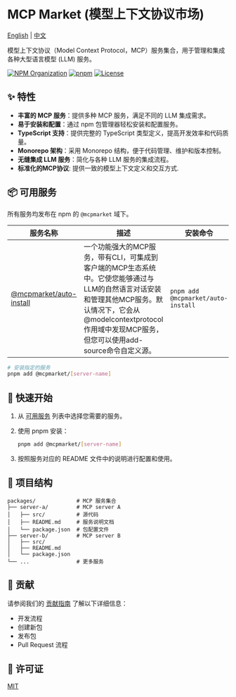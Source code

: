 # MCP Market (模型上下文协议市场)

[English](README.md) | [中文](README.zh-CN.md)

模型上下文协议（Model Context Protocol，MCP）服务集合，用于管理和集成各种大型语言模型 (LLM) 服务。

[![NPM Organization](https://img.shields.io/badge/npm-@mcpmarket-blue.svg)](https://www.npmjs.com/org/mcpmarket)
[![pnpm](https://img.shields.io/badge/maintained%20with-pnpm-cc00ff.svg)](https://pnpm.io/)
[![License](https://img.shields.io/badge/license-MIT-green.svg)](LICENSE)

## ✨ 特性

- **丰富的 MCP 服务**：提供多种 MCP 服务，满足不同的 LLM 集成需求。
- **易于安装和配置**：通过 npm 包管理器轻松安装和配置服务。
- **TypeScript 支持**：提供完整的 TypeScript 类型定义，提高开发效率和代码质量。
- **Monorepo 架构**：采用 Monorepo 结构，便于代码管理、维护和版本控制。
- **无缝集成 LLM 服务**：简化与各种 LLM 服务的集成流程。
- **标准化的MCP协议**: 提供一致的模型上下文定义和交互方式.

## 📦 可用服务

所有服务均发布在 npm 的 `@mcpmarket` 域下。

| 服务名称                                                                             | 描述                                                                                                                                                                                                                    | 安装命令                           |
| ------------------------------------------------------------------------------------ | ----------------------------------------------------------------------------------------------------------------------------------------------------------------------------------------------------------------------- | ---------------------------------- |
| [@mcpmarket/auto-install](https://www.npmjs.com/package/@mcpmarket/mcp-auto-install) | 一个功能强大的MCP服务，带有CLI，可集成到客户端的MCP生态系统中。它使您能够通过与LLM的自然语言对话安装和管理其他MCP服务。默认情况下，它会从@modelcontextprotocol作用域中发现MCP服务，但您可以使用add-source命令自定义源。 | `pnpm add @mcpmarket/auto-install` |

```bash
# 安装指定的服务
pnpm add @mcpmarket/[server-name]
```

## 🚀 快速开始

1. 从 [可用服务](#-可用服务) 列表中选择您需要的服务。
2. 使用 pnpm 安装：

   ```bash
   pnpm add @mcpmarket/[server-name]
   ```

3. 按照服务对应的 README 文件中的说明进行配置和使用。

## 📂 项目结构

```
packages/             # MCP 服务集合
├── server-a/         # MCP server A
│   ├── src/          # 源代码
│   ├── README.md     # 服务说明文档
│   └── package.json  # 包配置文件
├── server-b/         # MCP server B
│   ├── src/
│   ├── README.md
│   └── package.json
└── ...               # 更多服务
```

## 🤝 贡献

请参阅我们的 [贡献指南](CONTRIBUTING.md) 了解以下详细信息：

- 开发流程
- 创建新包
- 发布包
- Pull Request 流程

## 📜 许可证

[MIT](./LICENSE)
